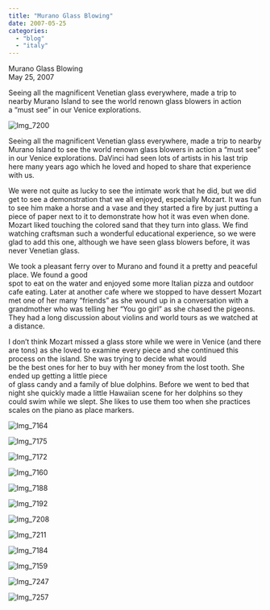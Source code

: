 ```yaml
---
title: "Murano Glass Blowing"
date: 2007-05-25
categories: 
  - "blog"
  - "italy"
---
```


Murano Glass Blowing  
May 25, 2007

Seeing all the magnificent Venetian glass everywhere, made a trip to  
nearby Murano Island to see the world renown glass blowers in action  
a “must see” in our Venice explorations.

<!--more-->

![Img_7200](https://pub-ac94b3f306b24c0dba4238943c97f2e1.r2.dev/photos/uncategorized/2008/03/06/img_7200.png)

Seeing all the magnificent Venetian glass everywhere, made a trip to nearby Murano Island to see the world renown glass blowers in action a “must see” in our Venice explorations. DaVinci had seen lots of artists in his last trip here many years ago which he loved and hoped to share that experience with us.

We were not quite as lucky to see the intimate work that he did, but we did get to see a demonstration that we all enjoyed, especially Mozart. It was fun to see him make a horse and a vase and they started a fire by just putting a piece of paper next to it to demonstrate how hot it was even when done. Mozart liked touching the colored sand that they turn into glass. We find watching craftsman such a wonderful educational experience, so we were glad to add this one, although we have seen glass blowers before, it was never Venetian glass.

We took a pleasant ferry over to Murano and found it a pretty and peaceful place. We found a good  
spot to eat on the water and enjoyed some more Italian pizza and outdoor cafe eating. Later at another cafe where we stopped to have dessert Mozart met one of her many “friends” as she wound up in a conversation with a grandmother who was telling her “You go girl” as she chased the pigeons.  
They had a long discussion about violins and world tours as we watched at a distance.

I don’t think Mozart missed a glass store while we were in Venice (and there are tons) as she loved to examine every piece and she continued this process on the island. She was trying to decide what would  
be the best ones for her to buy with her money from the lost tooth. She ended up getting a little piece  
of glass candy and a family of blue dolphins. Before we went to bed that night she quickly made a little Hawaiian scene for her dolphins so they could swim while we slept. She likes to use them too when she practices scales on the piano as place markers.

![Img_7164](https://pub-ac94b3f306b24c0dba4238943c97f2e1.r2.dev/photos/uncategorized/2008/03/06/img_7164.png)

![Img_7175](https://pub-ac94b3f306b24c0dba4238943c97f2e1.r2.dev/photos/uncategorized/2008/03/06/img_7175.png)

![Img_7172](https://pub-ac94b3f306b24c0dba4238943c97f2e1.r2.dev/photos/uncategorized/2008/03/06/img_7172.png)

![Img_7160](https://pub-ac94b3f306b24c0dba4238943c97f2e1.r2.dev/photos/uncategorized/2008/03/06/img_7160.png)

![Img_7188](https://pub-ac94b3f306b24c0dba4238943c97f2e1.r2.dev/photos/uncategorized/2008/03/06/img_7188.png)

![Img_7192](https://pub-ac94b3f306b24c0dba4238943c97f2e1.r2.dev/photos/uncategorized/2008/03/06/img_7192.png)

![Img_7208](https://pub-ac94b3f306b24c0dba4238943c97f2e1.r2.dev/photos/uncategorized/2008/03/06/img_7208.png)

![Img_7211](https://pub-ac94b3f306b24c0dba4238943c97f2e1.r2.dev/photos/uncategorized/2008/03/06/img_7211.png)

![Img_7184](https://pub-ac94b3f306b24c0dba4238943c97f2e1.r2.dev/photos/uncategorized/2008/03/06/img_7184.png)

![Img_7159](https://pub-ac94b3f306b24c0dba4238943c97f2e1.r2.dev/photos/uncategorized/2008/03/06/img_7159.png)

![Img_7247](https://pub-ac94b3f306b24c0dba4238943c97f2e1.r2.dev/photos/uncategorized/2008/03/06/img_7247.png)

![Img_7257](https://pub-ac94b3f306b24c0dba4238943c97f2e1.r2.dev/photos/uncategorized/2008/03/06/img_7257.png)
